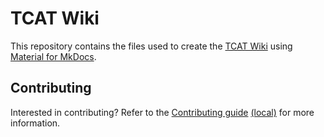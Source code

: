 # TCAT Wiki

This repository contains the files used to create the [TCAT Wiki](https://taskarcenteratuw.github.io/tcat-wiki/) using [Material for MkDocs](https://squidfunk.github.io/mkdocs-material/).

## Contributing

Interested in contributing? Refer to the [Contributing guide](https://taskarcenteratuw.github.io/tcat-wiki/guides/contributing/) [(local)](docs/guides/contributing.md) for more information.
